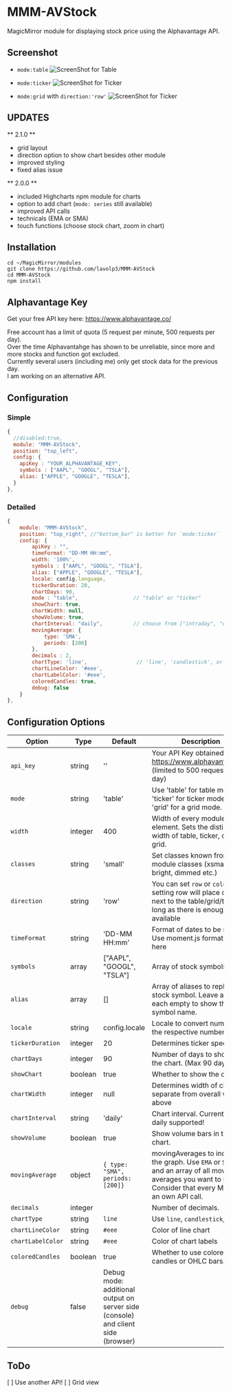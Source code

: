 # MMM-AVStock
MagicMirror module for displaying stock price using the Alphavantage API.


## Screenshot
- `mode:table`
![ScreenShot for Table](https://raw.githubusercontent.com/lavolp3/MMM-AVStock/master/avstock-table.PNG)

- `mode:ticker`
![ScreenShot for Ticker](https://raw.githubusercontent.com/lavolp3/MMM-AVStock/master/avstock-ticker.PNG)

- `mode:grid` with `direction:'row'` 
![ScreenShot for Ticker](https://raw.githubusercontent.com/lavolp3/MMM-AVStock/master/avstock-grid.PNG)


## UPDATES ##

** 2.1.0 **
- grid layout
- direction option to show chart besides other module
- improved styling
- fixed alias issue


** 2.0.0 **
- included Highcharts npm module for charts
- option to add chart (`mode: series` still available)
- improved API calls
- technicals (EMA or SMA)
- touch functions (choose stock chart, zoom in chart)

## Installation
```shell
cd ~/MagicMirror/modules
git clone https://github.com/lavolp3/MMM-AVStock
cd MMM-AVStock
npm install
```

## Alphavantage Key
Get your free API key here:
https://www.alphavantage.co/

Free account has a limit of quota (5 request per minute, 500 requests per day).  
Over the time Alphavantahge has shown to be unreliable, since more and more stocks and function got excluded.  
Currently several users (including me) only get stock data for the previous day.   
I am working on an alternative API.  



## Configuration

### Simple

```javascript
{
  //disabled:true,
  module: "MMM-AVStock",
  position: "top_left",
  config: {
    apiKey : "YOUR_ALPHAVANTAGE_KEY",
    symbols : ["AAPL", "GOOGL", "TSLA"],
    alias: ["APPLE", "GOOGLE", "TESLA"],
  }
},
```

### Detailed

```javascript
{
    module: "MMM-AVStock",
    position: "top_right", //"bottom_bar" is better for `mode:ticker`
    config: {
        apiKey : "",
        timeFormat: "DD-MM HH:mm",
        width: '100%',
        symbols : ["AAPL", "GOOGL", "TSLA"],
        alias: ["APPLE", "GOOGLE", "TESLA"],
        locale: config.language,
        tickerDuration: 20,
        chartDays: 90,
        mode : "table",                  // "table" or "ticker"
        showChart: true,
        chartWidth: null,
        showVolume: true,
        chartInterval: "daily",          // choose from ["intraday", "daily", "weekly", "monthly"]
        movingAverage: {
            type: 'SMA',
            periods: [200]
        },
        decimals : 2,
        chartType: 'line',                // 'line', 'candlestick', or 'ohlc'
        chartLineColor: '#eee',
        chartLabelColor: '#eee',
        coloredCandles: true,
        debug: false
    }
},
```


## Configuration Options

| **Option** | **Type** | **Default** | **Description** |
| --- | --- | --- | --- |
| `api_key` | string | '' | Your API Key obtained from <https://www.alphavantage.co/> (limited to 500 requests a day)|
| `mode` | string | 'table' | Use 'table' for table mode, 'ticker' for ticker mode, or 'grid' for a grid mode. |
| `width` | integer | 400 | Width of every module element. Sets the distinctive width of table, ticker, chart, or grid. |
| `classes` | string | 'small' | Set classes known from module classes (xsmall, small, bright, dimmed etc.) |
| `direction` | string | 'row' | You can set `row` or `column`. setting row will place chart next to the table/grid/ticker as long as there is enough space available |
| `timeFormat` | string | 'DD-MM HH:mm' | Format of dates to be shown. Use moment.js format style here |
| `symbols` | array | ["AAPL", "GOOGL", "TSLA"] | Array of stock symbols |
| `alias` | array | [] | Array of aliases to replace the stock symbol. Leave all or each empty to show the symbol name. |
| `locale` | string | config.locale | Locale to convert numbers to the respective number format. |
| `tickerDuration` | integer | 20 | Determines ticker speed |
| `chartDays` | integer | 90 | Number of days to show in the chart. (Max 90 days!) |
| `showChart` | boolean | true | Whether to show the chart. |
| `chartWidth` | integer | null | Determines width of chart, separate from overall width above |
| `chartInterval` | string | 'daily' | Chart interval. Currently only daily supported! |
| `showVolume` | boolean | true | Show volume bars in the chart. |
| `movingAverage` | object | `{ type: "SMA", periods: [200]}`  | movingAverages to include in the graph. Use `EMA` or `SMA` type and an array of all moving averages you want to see. Consider that every MA uses an own API call. |
| `decimals` | integer |  | Number of decimals. |
| `chartType` | string | `line` | Use `line`, `candlestick`, or `ohlc` |
| `chartLineColor` | string | `#eee` | Color of line chart |
| `chartLabelColor` | string | `#eee` | Color of chart labels |
| `coloredCandles` | boolean | true | Whether to use colored candles or OHLC bars. |
| `debug` | false | Debug mode: additional output on server side (console) and client side (browser) |


## ToDo

[ ] Use another API!
[ ] Grid view